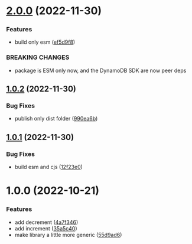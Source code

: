 # [2.0.0](https://github.com/rfoel/dinamo/compare/v1.0.2...v2.0.0) (2022-11-30)


### Features

* build only esm ([ef5d9f8](https://github.com/rfoel/dinamo/commit/ef5d9f80b50a4090cf376157360afcc741b2ffd9))


### BREAKING CHANGES

* package is ESM only now, and the DynamoDB SDK are now peer deps

## [1.0.2](https://github.com/rfoel/dinamo/compare/v1.0.1...v1.0.2) (2022-11-30)


### Bug Fixes

* publish only dist folder ([990ea6b](https://github.com/rfoel/dinamo/commit/990ea6b639fe341c413c304c20a7d3388e1c735c))

## [1.0.1](https://github.com/rfoel/dinamo/compare/v1.0.0...v1.0.1) (2022-11-30)


### Bug Fixes

* build esm and cjs ([12f23e0](https://github.com/rfoel/dinamo/commit/12f23e0ec6c86b105ec5326ce10a64c58e603dd1))

# 1.0.0 (2022-10-21)


### Features

* add decrement ([4a7f346](https://github.com/rfoel/dinamo/commit/4a7f3469258aa24b5eb0bf54a814453477017898))
* add increment ([35a5c40](https://github.com/rfoel/dinamo/commit/35a5c40ff58bebeb17dec880ca687d101d68226c))
* make library a little more generic ([55d9ad6](https://github.com/rfoel/dinamo/commit/55d9ad6002b336f488f283e8eea4be25237b2d8b))

